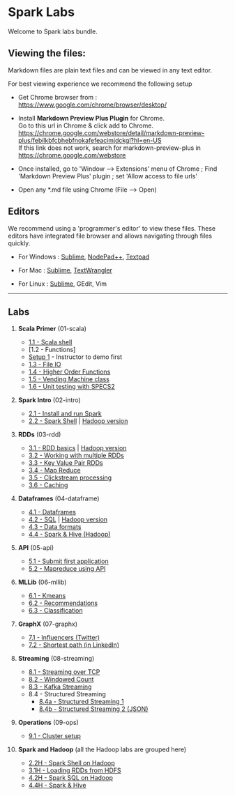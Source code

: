 <link rel='stylesheet' href='assets/css/main.css'/>

Spark Labs
==========
Welcome to Spark labs bundle.

Viewing the files:
-----------------
Markdown files are plain text files and can be viewed in any text editor.

For best viewing experience we recommend the following setup

* Get Chrome browser from : https://www.google.com/chrome/browser/desktop/

* Install **Markdown Preview Plus Plugin** for Chrome.  
Go to this url in Chrome & click add to Chrome.  
    https://chrome.google.com/webstore/detail/markdown-preview-plus/febilkbfcbhebfnokafefeacimjdckgl?hl=en-US  
If this link does not work, search for markdown-preview-plus in https://chrome.google.com/webstore

* Once installed, go to 'Window --> Extensions' menu of Chrome ;   Find 'Markdown Preview Plus' plugin ;  set 'Allow access to file urls'

* Open any *.md file using Chrome (File --> Open)


Editors
-------
We recommend using a 'programmer's editor' to view these files. These editors have integrated file browser and allows navigating through files quickly.

* For Windows : [Sublime](http://www.sublimetext.com/), [NodePad++](http://notepad-plus-plus.org/), [Textpad](http://www.textpad.com/)

* For Mac : [Sublime](http://www.sublimetext.com/),  [TextWrangler](http://www.barebones.com/products/textwrangler/)

* For Linux : [Sublime](http://www.sublimetext.com/), GEdit, Vim
----
Labs
----
1. **Scala Primer**  (01-scala)
    - [1.1 - Scala shell](01-scala/README.md)
    - [1.2 - Functions]
    - [Setup 1](setup1.md) - Instructor to demo first
    - [1.3 - File IO](01-scala/1.3-file.md)
    - [1.4 - Higher Order Functions](01-scala/1.4-functions.md)
    - [1.5 - Vending Machine class](01-scala/vending-machine/1.5-README.md)
    - [1.6 - Unit testing with SPECS2](01-scala/vending-machine/1.6-SPECS-README.md)

2. **Spark Intro**  (02-intro)
    - [2.1 - Install and run Spark](02-intro/2.1-install-spark.md)
    - [2.2 - Spark Shell](02-intro/2.2-shell.md)  | [Hadoop version](02-intro/2.2H-spark-shell-hadoop.md)

3. **RDDs**  (03-rdd)
    - [3.1 - RDD basics](03-rdd/3.1-rdd-basics.md)  | [Hadoop version](03-rdd/3.1H-rdd-hadoop.md)
    - [3.2 - Working with multiple RDDs](03-rdd/3.2-rdd-multi.md)
    - [3.3 - Key Value Pair RDDs](03-rdd/3.3-rdd-kv.md)
    - [3.4 - Map Reduce](03-rdd/3.4-mapreduce.md)
    - [3.5 - Clickstream processing](03-rdd/3.5-clickstream.md)
    - [3.6 - Caching](03-rdd/3.6-caching.md)

4.  **Dataframes** (04-dataframe)
    - [4.1 - Dataframes](04-dataframe/4.1-dataframe.md)
    - [4.2 - SQL](04-dataframe/4.2-sql.md) | [Hadoop version](04-dataframe/4.2-spark-sql-hadoop.md)
    - [4.3 - Data formats](04-dataframe/4.3-data-formats.md)
    - [4.4 - Spark & Hive (Hadoop)](04-dataframe/4.4-spark-and-hive.md)

5. **API** (05-api)
    - [5.1 - Submit first application](05-api/5.1-submit.md)
    - [5.2 - Mapreduce using API](05-api/5.2-mapreduce.md)

6. **MLLib**  (06-mllib)
    - [6.1 - Kmeans](06-mllib/kmeans/README.md)
    - [6.2 - Recommendations](06-mllib/recs/README.md)
    - [6.3 - Classification](06-mllib/classification/README.md)

7. **GraphX** (07-graphx)
    - [7.1  - Influencers (Twitter)](07-graphx/7.1-influencer.md)
    - [7.2  - Shortest path (in LinkedIn)](07-graphx/7.2-shortest-path.md)

8. **Streaming** (08-streaming)
    - [8.1 - Streaming over TCP](08-streaming/8.1-over-tcp/README.md)
    - [8.2 - Windowed Count](08-streaming/8.2-window/README.md)
    - [8.3 - Kafka Streaming](08-streaming/8.3-kafka/README.md)
    - 8.4 - Structured Streaming
        * [8.4a - Structured Streaming 1](08-streaming/8.4-structured/README.md)
        * [8.4b - Structured Streaming 2 (JSON)](08-streaming/8.4-structured/README2.md)

9. **Operations** (09-ops)
    - [9.1 - Cluster setup](09-ops/9.1-cluster-setup.md)

10. **Spark and Hadoop** (all the Hadoop labs are grouped here)
    - [2.2H - Spark Shell on Hadoop](02-intro/2.2H-spark-shell-hadoop.md)
    - [3.1H - Loading RDDs from HDFS](03-rdd/3.1H-rdd-hadoop.md)
    - [4.2H - Spark SQL on Hadoop](04-dataframe/4.2H-spark-sql-hadoop.md)
    - [4.4H - Spark & Hive](04-dataframe/4.4-spark-and-hive.md)

